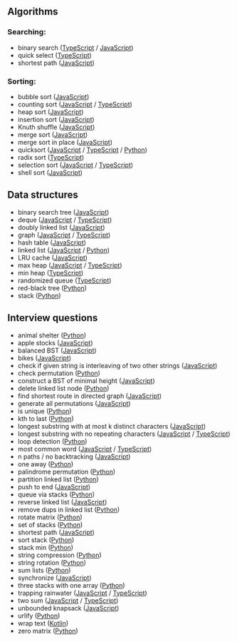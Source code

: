 ## Algorithms
### Searching:
* binary search ([TypeScript](../master/algorithms/search/binarySearch.ts) / [JavaScript](../master/algorithms/search/binarySearch.js))
* quick select ([TypeScript](../master/algorithms/search/quickSelect.ts))
* shortest path ([JavaScript](../master/algorithms/search/shortestPath.js))

### Sorting:
* bubble sort ([JavaScript](../master/algorithms/sorts/BubbleSort.js))
* counting sort ([JavaScript](../master/algorithms/sorts/CountingSort.js) / [TypeScript](../master/algorithms/sorts/CountingSort.ts))
* heap sort ([JavaScript](../master/algorithms/sorts/HeapSort.js))
* insertion sort ([JavaScript](../master/algorithms/sorts/InsertionSort.js))
* Knuth shuffle ([JavaScript](../master/algorithms/sorts/knuthShuffle.js))
* merge sort ([JavaScript](../master/algorithms/sorts/MergeSort.js))
* merge sort in place ([JavaScript](../master/algorithms/sorts/mergeSortInPlace.js))
* quicksort ([JavaScript](../master/algorithms/sorts/QuickSort.js) / [TypeScript](../master/algorithms/sorts/QuickSort.ts) / [Python](../master/algorithms/sorts/QuickSort.py))
* radix sort ([TypeScript](../master/algorithms/sorts/RadixSort.ts))
* selection sort ([JavaScript](../master/algorithms/sorts/SelectionSort.js) / [TypeScript](../master/algorithms/sorts/SelectionSort.ts))
* shell sort ([JavaScript](../master/algorithms/sorts/ShellSort.js))

## Data structures
* binary search tree ([JavaScript](../master/data-structures/BST.js))
* deque ([JavaScript](../master/data-structures/Deque.js) / [TypeScript](../master/data-structures/Deque.ts))
* doubly linked list ([JavaScript](../master/data-structures/DoublyLinkedList.js))
* graph ([JavaScript](../master/data-structures/Graph.js) / [TypeScript](../master/data-structures/Graph.ts))
* hash table ([JavaScript](../master/data-structures/HashTable.js))
* linked list ([JavaScript](../master/data-structures/LinkedList.js) / [Python](../master/python/data-structures/linked_list.py))
* LRU cache ([JavaScript](../master/data-structures/LRUcache.js))
* max heap ([JavaScript](../master/data-structures/MaxHeap.js) / [TypeScript](../master/data-structures/MaxHeap.ts))
* min heap ([TypeScript](../master/data-structures/MinHeap.ts))
* randomized queue ([TypeScript](../master/data-structures/RandomizedQueue.ts))
* red-black tree ([Python](../master/python/data-structures/ll_red_black.py))
* stack ([Python](../master/python/cracking-coding/stacks_queues/stack.py))

## Interview questions
* animal shelter ([Python](../master/python/cracking-coding/stacks_queues/animal_shelter.py))
* apple stocks ([JavaScript](../master/interview-questions/maxProfitCalc.js))
* balanced BST ([JavaScript](../master/interview-questions/balancedBST.js))
* bikes ([JavaScript](../master/interview-questions/bikes.js))
* check if given string is interleaving of two other strings ([JavaScript](../master/interview-questions/isInterleaved.js))
* check permutation ([Python](../master/python/cracking-coding/array_strings/is_perm.py))
* construct a BST of minimal height ([JavaScript](../master/interview-questions/minHeightBST.js))
* delete linked list node ([Python](../master/python/cracking-coding/linked_list/del_node.py))
* find shortest route in directed graph ([JavaScript](../master/interview-questions/findRoute.js))
* generate all permutations ([JavaScript](../master/interview-questions/generateAllPerms.js))
* is unique ([Python](../master/python/cracking-coding/array_strings/is_unique.py))
* kth to last ([Python](../master/python/cracking-coding/linked_list/kth_to_last.py))
* longest substring with at most k distinct characters ([JavaScript](../master/interview-questions/longestSubstringKDistinct.js))
* longest substring with no repeating characters ([JavaScript](../master/interview-questions/longestSubStrNoRepeat.js) / [TypeScript](../master/interview-questions/longestSubStrNoRepeat.ts))
* loop detection ([Python](../master/python/cracking-coding/linked_list/loop_detection.py))
* most common word ([JavaScript](../master/interview-questions/mostCommonWord.js) / [TypeScript](../master/interview-questions/mostCommonWord.ts))
* n paths / no backtracking ([JavaScript](../master/interview-questions/nPathsNoBacktracking.js))
* one away ([Python](../master/python/cracking-coding/array_strings/one_away.py))
* palindrome permutation ([Python](../master/python/cracking-coding/array_strings/palin_perm.py))
* partition linked list ([Python](../master/python/cracking-coding/linked_list/partition.py))
* push to end ([JavaScript](../master/interview-questions/pushToEnd.js))
* queue via stacks ([Python](../master/python/cracking-coding/stacks_queues/queue_w_stacks.py))
* reverse linked list ([JavaScript](../master/interview-questions/reverseLinkedList.js))
* remove dups in linked list ([Python](../master/python/cracking-coding/linked_list/remove_dups.py))
* rotate matrix ([Python](../master/python/cracking-coding/array_strings/rotate_matrix.py))
* set of stacks ([Python](../master/python/cracking-coding/stacks_queues/set_of_stacks.py))
* shortest path ([JavaScript](../master/interview-questions/shortestPath.js))
* sort stack ([Python](../master/python/cracking-coding/stacks_queues/sort_stack.py))
* stack min ([Python](../master/python/cracking-coding/stacks_queues/stack_min.py))
* string compression ([Python](../master/python/cracking-coding/array_strings/str_compression.py))
* string rotation ([Python](../master/python/cracking-coding/array_strings/string_rotation.py))
* sum lists ([Python](../master/python/cracking-coding/linked_list/sum_digits.py))
* synchronize ([JavaScript](../master/interview-questions/synchronize.js))
* three stacks with one array ([Python](../master/python/cracking-coding/stacks_queues/three_in_one.py))
* trapping rainwater ([JavaScript](../master/interview-questions/trappingRainwater.js) / [TypeScript](../master/interview-questions/trappingRainwater.ts))
* two sum ([JavaScript](../master/interview-questions/twoSum.js) / [TypeScript](../master/interview-questions/twoSum.ts))
* unbounded knapsack ([JavaScript](../master/interview-questions/unboundedKnapsack.js))
* urlify ([Python](../master/python/cracking-coding/array_strings/urlify.py))
* wrap text ([Kotlin](../master/interview-questions/wrapText.kt))
* zero matrix ([Python](../master/python/cracking-coding/array_strings/zero_matrix.py))

